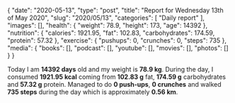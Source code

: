 {
    "date": "2020-05-13",
    "type": "post",
    "title": "Report for Wednesday 13th of May 2020",
    "slug": "2020\/05\/13",
    "categories": [
        "Daily report"
    ],
    "images": [],
    "health": {
        "weight": 78.9,
        "height": 173,
        "age": 14392
    },
    "nutrition": {
        "calories": 1921.95,
        "fat": 102.83,
        "carbohydrates": 174.59,
        "protein": 57.32
    },
    "exercise": {
        "pushups": 0,
        "crunches": 0,
        "steps": 735
    },
    "media": {
        "books": [],
        "podcast": [],
        "youtube": [],
        "movies": [],
        "photos": []
    }
}

Today I am <strong>14392 days</strong> old and my weight is <strong>78.9 kg</strong>. During the day, I consumed <strong>1921.95 kcal</strong> coming from <strong>102.83 g</strong> fat, <strong>174.59 g</strong> carbohydrates and <strong>57.32 g</strong> protein. Managed to do <strong>0 push-ups</strong>, <strong>0 crunches</strong> and walked <strong>735 steps</strong> during the day which is approximately <strong>0.56 km</strong>.